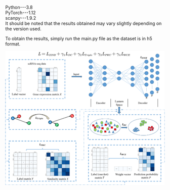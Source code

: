 Python---3.8  
PyTorch---1.12  
scanpy---1.9.2  
It should be noted that the results obtained may vary slightly depending on the version used.  

To obtain the results, simply run the main.py file as the dataset is in h5 format.

![](https://github.com/LF-Yang/Code/blob/master/Framework.png)
